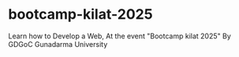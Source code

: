 # bootcamp-kilat-2025
Learn how to Develop a Web, At the event "Bootcamp kilat 2025" By GDGoC Gunadarma University
